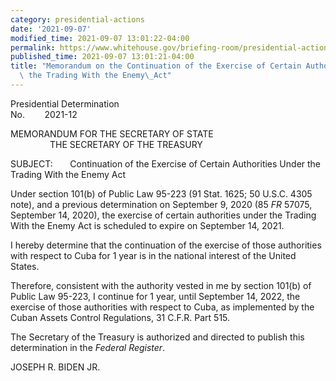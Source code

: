 ```yaml
---
category: presidential-actions
date: '2021-09-07'
modified_time: 2021-09-07 13:01:22-04:00
permalink: https://www.whitehouse.gov/briefing-room/presidential-actions/2021/09/07/memorandum-on-the-continuation-of-the-exercise-of-certain-authorities-under-the-trading-with-the-enemy-act/
published_time: 2021-09-07 13:01:21-04:00
title: "Memorandum on the Continuation of the Exercise of Certain Authorities Under\
  \ the Trading With the Enemy\_Act"
---
```

 
Presidential Determination  
No.        2021-12          
  
MEMORANDUM FOR THE SECRETARY OF STATE  
                THE SECRETARY OF THE TREASURY  
  
SUBJECT:       Continuation of the Exercise of Certain Authorities Under
the Trading With the Enemy Act  
  
Under section 101(b) of Public Law 95-223 (91 Stat. 1625; 50 U.S.C. 4305
note), and a previous determination on September 9, 2020 (85 *FR* 57075,
September 14, 2020), the exercise of certain authorities under the
Trading With the Enemy Act is scheduled to expire on September 14,
2021.  
  
I hereby determine that the continuation of the exercise of those
authorities with respect to Cuba for 1 year is in the national interest
of the United States.  
  
Therefore, consistent with the authority vested in me by section 101(b)
of Public Law 95-223, I continue for 1 year, until September 14, 2022,
the exercise of those authorities with respect to Cuba, as implemented
by the Cuban Assets Control Regulations, 31 C.F.R. Part 515.  
  
The Secretary of the Treasury is authorized and directed to publish this
determination in the *Federal Register*.

JOSEPH R. BIDEN JR.
